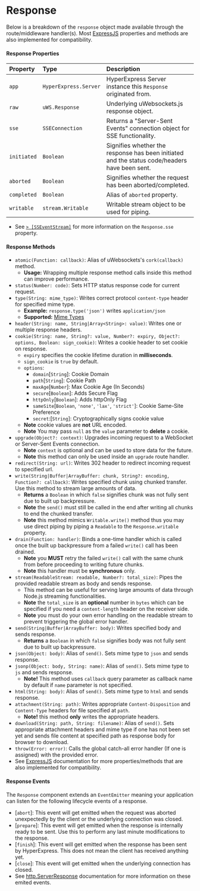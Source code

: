 # Response
Below is a breakdown of the `response` object made available through the route/middleware handler(s). Most [ExpressJS](https://github.com/expressjs/express) properties and methods are also implemented for compatibility.

#### Response Properties
| Property  | Type     | Description                |
| :-------- | :------- | :------------------------- |
| `app` | `HyperExpress.Server`  | HyperExpress Server instance this `Response` originated from. |
| `raw` | `uWS.Response`  | Underlying uWebsockets.js response object. |
| `sse` | `SSEConnection`  | Returns a "Server-Sent Events" connection object for SSE functionality. |
| `initiated` | `Boolean`  | Signifies whether the response has been initiated and the status code/headers have been sent. |
| `aborted` | `Boolean`  | Signifies whether the request has been aborted/completed. |
| `completed` | `Boolean`  | Alias of `aborted` property. |
| `writable` | `stream.Writable` | Writable stream object to be used for piping. |
* See [`> [SSEventStream]`](./SSEventStream.md) for more information on the `Response.sse` property.

#### Response Methods
* `atomic(Function: callback)`: Alias of uWebsockets's `cork(callback)` method.
    * **Usage:** Wrapping multiple response method calls inside this method can improve performance.
* `status(Number: code)`: Sets HTTP status response code for current request.
* `type(String: mime_type)`: Writes correct protocol `content-type` header for specified mime type.
    * **Example:** `response.type('json')` writes `application/json`
    * **Supported:** [Mime Types](./src/constants/mime_types.json)
* `header(String: name, String|Array<String>: value)`: Writes one or multiple response headers.
* `cookie(String: name, String?: value, Number?: expiry, Object?: options, Boolean: sign_cookie)`: Writes a cookie header to set cookie on response.
    * `expiry` specifies the cookie lifetime duration in **milliseconds**.
    * `sign_cookie` is `true` by default.
    * `options`:
        * `domain`[`String`]: Cookie Domain
        * `path`[`String`]: Cookie Path
        * `maxAge`[`Number`]: Max Cookie Age (In Seconds)
        * `secure`[`Boolean`]: Adds Secure Flag
        * `httpOnly`[`Boolean`]: Adds httpOnly Flag
        * `sameSite`[`Boolean`, `'none'`, `'lax'`, `'strict'`]: Cookie Same-Site Preference
        * `secret`:[`String`]: Cryptographically signs cookie value
    * **Note** cookie values are **not** URL encoded.
    * **Note** You may pass `null` as the `value` parameter to **delete** a cookie.
* `upgrade(Object?: context)`: Upgrades incoming request to a WebSocket or Server-Sent Events connection.
    * **Note** `context` is optional and can be used to store data for the future.
    * **Note** this method can only be used inside an `upgrade` route handler.
* `redirect(String: url)`: Writes 302 header to redirect incoming request to specified url.
* `write(String|Buffer|ArrayBuffer: chunk, String?: encoding, Function?: callback)`: Writes specified chunk using chunked transfer. Use this method to stream large amounts of data.
    * **Returns** a `Boolean` in which `false` signifies chunk was not fully sent due to built up backpressure. 
    * **Note** the `send()` must still be called in the end after writing all chunks to end the chunked transfer.
    * **Note** this method mimics `Writable.write()` method thus you may use direct piping by piping a `Readable` to the `Response.writable` property.
* `drain(Function: handler)`: Binds a one-time handler which is called once the built up backpressure from a failed `write()` call has been drained.
  * **Note** you **MUST** retry the failed `write()` call with the same chunk from before proceeding to writing future chunks.
  * **Note** this handler must be **synchronous** only.
* `stream(ReadableStream: readable, Number?: total_size)`: Pipes the provided readable stream as body and sends response.
  * This method can be useful for serving large amounts of data through Node.js streaming functionalities.
  * **Note** the `total_size` is an **optional** number in `bytes` which can be specified if you need a `content-length` header on the receiver side.
  * **Note** you must do your own error handling on the readable stream to prevent triggering the global error handler.
* `send(String|Buffer|ArrayBuffer: body)`: Writes specified body and sends response.
  * **Returns** a `Boolean` in which `false` signifies body was not fully sent due to built up backpressure.
* `json(Object: body)`: Alias of `send()`. Sets mime type to `json` and sends response.
* `jsonp(Object: body, String: name)`: Alias of `send()`. Sets mime type to `js` and sends response.
  * **Note!** This method uses `callback` query parameter as callback name by default if `name` parameter is not specified.
* `html(String: body)`: Alias of `send()`. Sets mime type to `html` and sends response.
* `attachment(String: path)`: Writes appropriate `Content-Disposition` and `Content-Type` headers for file specified at `path`.
  * **Note!** this method **only** writes the appropriate headers.
* `download(String: path, String: filename)`: Alias of `send()`. Sets appropriate attachment headers and mime type if one has not been set yet and sends file content at specified path as response body for browser to download.
* `throw(Error: error)`: Calls the global catch-all error handler (If one is assigned) with the provided error.
* See [ExpressJS](https://github.com/expressjs/express) documentation for more properties/methods that are also implemented for compatibility.

#### Response Events
The `Response` component extends an `EventEmitter` meaning your application can listen for the following lifecycle events of a response.
- [`abort`]: This event will get emitted when the request was aborted unexpectedly by the client or the underlying connection was closed.
- [`prepare`]: This event will get emitted when the response is internally ready to be sent. Use this to perform any last minute modifications to the response.
- [`finish`]: This event will get emitted when the response has been sent by HyperExpress. This does not mean the client has received anything yet.
- [`close`]: This event will get emitted when the underlying connection has closed.
- See [http.ServerResponse](https://nodejs.org/api/http.html#class-httpserverresponse) documentation for more information on these emited events.